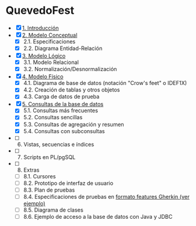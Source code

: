 # QuevedoFest
- [x] [1. Introducción](https://github.com/miguelmartinez22/QuevedoFest/blob/master/Apartados/Introduccion.md)
- [x] [2. Modelo Conceptual](https://github.com/miguelmartinez22/QuevedoFest/blob/master/Apartados/Modelo_conceptual.md)
   - [x] 2.1. Especificaciones
   - [x] 2.2. Diagrama Entidad-Relación
- [x] [3. Modelo Lógico](https://github.com/miguelmartinez22/QuevedoFest/blob/master/Apartados/Modelo_logico.md) 
   - [x] 3.1. Modelo Relacional
   - [x] 3.2. Normalización/Desnormalización
- [x] [4. Modelo Físico](https://github.com/miguelmartinez22/QuevedoFest/blob/master/Apartados/Modelo_fisico.md)
   - [x] 4.1. Diagrama de base de datos (notación "Crow's feet" o IDEF1X)
   - [x] 4.2. Creación de tablas y otros objetos
   - [x] 4.3. Carga de datos de prueba
- [x] [5. Consultas de la base de datos](https://github.com/miguelmartinez22/QuevedoFest/blob/master/Apartados/Consultas%20de%20la%20base%20de%20datos.md)
   - [x] 5.1. Consultas más frecuentes
   - [x] 5.2. Consultas sencillas
   - [x] 5.3. Consultas de agregación y resumen
   - [x] 5.4. Consultas con subconsultas
- [ ] 6. Vistas, secuencias e índices
- [ ] 7. Scripts en PL/pgSQL
- [ ] 8. Extras
   - [ ] 8.1. Cursores
   - [ ] 8.2. Prototipo de interfaz de usuario
   - [ ] 8.3. Plan de pruebas
   - [ ] 8.4. Especificaciones de pruebas en [formato features Gherkin (ver ejemplo)](features/admin-carteles.feature) 
   - [ ] 8.5. Diagrama de clases
   - [ ] 8.6. Ejemplo de acceso a la base de datos con Java y JDBC
